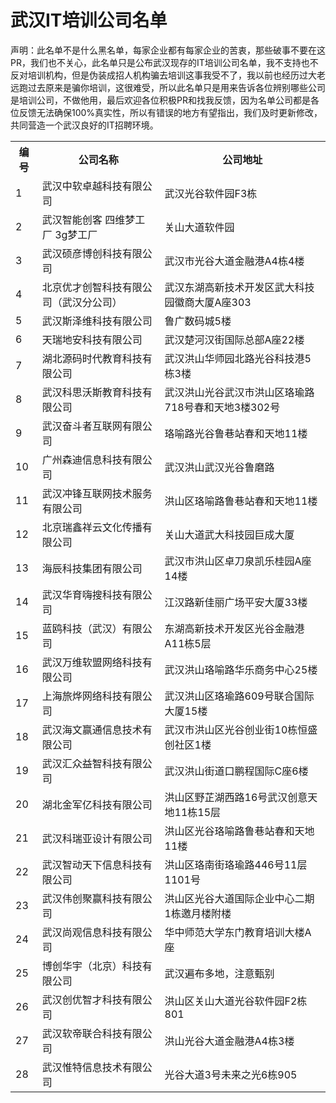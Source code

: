 # 武汉IT培训公司名单

声明：此名单不是什么黑名单，每家企业都有每家企业的苦衷，那些破事不要在这PR，我们也不关心，此名单只是公布武汉现存的IT培训公司名单，我不支持也不反对培训机构，但是伪装成招人机构骗去培训这事我受不了，我以前也经历过大老远跑过去原来是骗你培训，这很难受，所以此名单只是用来告诉各位辨别哪些公司是培训公司，不做他用，最后欢迎各位积极PR和找我反馈，因为名单公司都是各位反馈无法确保100%真实性，所以有错误的地方有望指出，我们及时更新修改，共同营造一个武汉良好的IT招聘环境。

<table class="table table-bordered table-striped table-condensed">  
    <tr>
        <th>编号</th> 
        <th>公司名称</th>  
        <th>公司地址</th>
    </tr>
    <tr>  
        <td>1</td>  
        <td>武汉中软卓越科技有限公司</td>  
        <td>武汉光谷软件园F3栋</td>  
    </tr>  
    <tr>  
        <td>2</td>  
        <td>武汉智能创客 四维梦工厂 3g梦工厂</td>  
        <td>关山大道软件园</td>  
    </tr> 
    <tr>  
        <td>3</td>  
        <td>武汉硕彦博创科技有限公司</td>  
        <td>武汉市光谷大道金融港A4栋4楼</td>  
    </tr> 
    <tr>  
        <td>4</td>  
        <td>北京优才创智科技有限公司（武汉分公司）</td>  
        <td>武汉东湖高新技术开发区武大科技园徽商大厦A座303</td>  
    </tr> 
    <tr>  
        <td>5</td>  
        <td>武汉斯泽维科技有限公司</td>  
        <td>鲁广数码城5楼</td>  
    </tr>
    <tr>  
        <td>6</td>  
        <td>天瑞地安科技有限公司</td>  
        <td>武汉楚河汉街国际总部A座22楼</td>  
    </tr>
    <tr>  
        <td>7</td>  
        <td>湖北源码时代教育科技有限公司</td>  
        <td>武汉洪山华师园北路光谷科技港5栋3楼</td>  
    </tr>
    <tr>  
        <td>8</td>  
        <td>武汉科思沃斯教育科技有限公司</td>  
        <td>武汉洪山光谷武汉市洪山区珞瑜路718号春和天地3楼302号</td>  
    </tr>
    <tr>  
        <td>9</td>  
        <td>武汉奋斗者互联网有限公司</td>  
        <td>珞喻路光谷鲁巷站春和天地11楼</td>  
    </tr>
    <tr>  
        <td>10</td>  
        <td>广州森迪信息科技有限公司</td>  
        <td>武汉洪山武汉光谷鲁磨路</td>  
    </tr>
    <tr>  
        <td>11</td>  
        <td>武汉冲锋互联网技术服务有限公司</td>  
        <td>洪山区珞喻路鲁巷站春和天地11楼</td>  
    </tr>
    <tr>  
        <td>12</td>  
        <td>北京瑞鑫祥云文化传播有限公司</td>  
        <td>关山大道武大科技园巨成大厦</td>  
    </tr>
    <tr>  
        <td>13</td>  
        <td>海辰科技集团有限公司</td>  
        <td>武汉市洪山区卓刀泉凯乐桂园A座14楼</td>  
    </tr>
    <tr>  
        <td>14</td>  
        <td>武汉华育嗨搜科技有限公司</td>  
        <td>江汉路新佳丽广场平安大厦33楼</td>  
    </tr>
    <tr>  
        <td>15</td>  
        <td>蓝鸥科技（武汉）有限公司</td>  
        <td>东湖高新技术开发区光谷金融港A11栋5层</td>  
    </tr>
    <tr>  
        <td>16</td>  
        <td>武汉万维软盟网络科技有限公司</td>  
        <td>武汉洪山珞喻路华乐商务中心25楼</td>  
    </tr>
    <tr>  
        <td>17</td>  
        <td>上海旅烨网络科技有限公司</td>  
        <td>武汉洪山区珞瑜路609号联合国际大厦15楼</td>  
    </tr>
    <tr>  
        <td>18</td>  
        <td>武汉海文赢通信息技术有限公司</td>  
        <td>武汉市洪山区光谷创业街10栋恒盛创社区1楼 </td>  
    </tr>
    <tr>  
        <td>19</td>  
        <td>武汉汇众益智科技有限公司</td>  
        <td>武汉洪山街道口鹏程国际C座6楼 </td>  
    </tr>
    <tr>  
        <td>20</td>  
        <td>湖北金军亿科技有限公司</td>  
        <td>洪山区野芷湖西路16号武汉创意天地11栋15层</td>  
    </tr>
    <tr>  
        <td>21</td>  
        <td>武汉科瑞亚设计有限公司</td>  
        <td>洪山区光谷珞喻路鲁巷站春和天地11楼</td>  
    </tr>
    <tr>  
        <td>22</td>  
        <td>武汉智动天下信息科技有限公司</td>  
        <td>洪山区珞南街珞瑜路446号11层1101号</td>  
    </tr>
    <tr>  
        <td>23</td>  
        <td>武汉伟创聚赢科技有限公司</td>  
        <td>洪山区光谷大道国际企业中心二期1栋邀月楼附楼</td>  
    </tr>
    <tr>  
        <td>24</td>  
        <td>武汉尚观信息科技有限公司</td>  
        <td>华中师范大学东门教育培训大楼A座</td>  
    </tr>
    <tr>  
        <td>25</td>  
        <td>博创华宇（北京）科技有限公司</td>  
        <td>武汉遍布多地，注意甄别</td>  
    </tr>
    <tr>  
        <td>26</td>  
        <td>武汉创优智才科技有限公司</td>  
        <td>洪山区关山大道光谷软件园F2栋801</td>  
    </tr>
    <tr>  
        <td>27</td>  
        <td>武汉软帝联合科技有限公司</td>  
        <td>洪山光谷大道金融港A4栋3楼</td>  
    </tr>
    <tr>  
        <td>28</td>  
        <td>武汉惟特信息技术有限公司</td>  
        <td>光谷大道3号未来之光6栋905</td>  
    </tr>
</table>  



